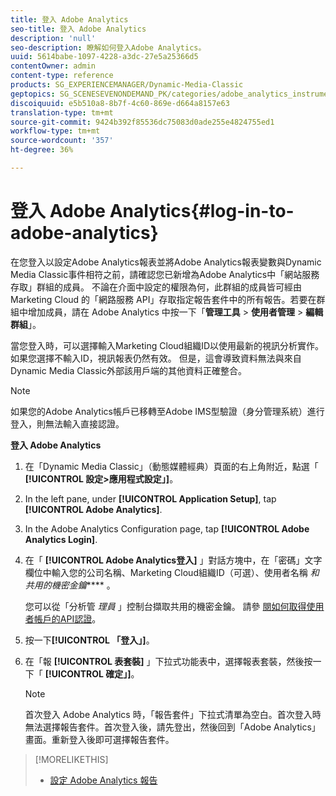 ```yaml
---
title: 登入 Adobe Analytics
seo-title: 登入 Adobe Analytics
description: 'null'
seo-description: 瞭解如何登入Adobe Analytics。
uuid: 5614babe-1097-4228-a3dc-27e5a25366d5
contentOwner: admin
content-type: reference
products: SG_EXPERIENCEMANAGER/Dynamic-Media-Classic
geptopics: SG_SCENESEVENONDEMAND_PK/categories/adobe_analytics_instrumentation_kit
discoiquuid: e5b510a8-8b7f-4c60-869e-d664a8157e63
translation-type: tm+mt
source-git-commit: 9424b392f85536dc75083d0ade255e4824755ed1
workflow-type: tm+mt
source-wordcount: '357'
ht-degree: 36%

---
```



# 登入 Adobe Analytics{#log-in-to-adobe-analytics}

在您登入以設定Adobe Analytics報表並將Adobe Analytics報表變數與Dynamic Media Classic事件相符之前，請確認您已新增為Adobe Analytics中「網站服務存取」群組的成員。 不論在介面中設定的權限為何，此群組的成員皆可經由 Marketing Cloud 的「網路服務 API」存取指定報告套件中的所有報告。若要在群組中增加成員，請在 Adobe Analytics 中按一下「**管理工具** > **使用者管理** > **編輯群組**」。

當您登入時，可以選擇輸入Marketing Cloud組織ID以使用最新的視訊分析實作。 如果您選擇不輸入ID，視訊報表仍然有效。 但是，這會導致資料無法與來自Dynamic Media Classic外部該用戶端的其他資料正確整合。

>[!NOTE]
>
>如果您的Adobe Analytics帳戶已移轉至Adobe IMS型驗證（身分管理系統）進行登入，則無法輸入直接認證。

**登入 Adobe Analytics**

1. 在「Dynamic Media Classic」（動態媒體經典）頁面的右上角附近，點選「 **[!UICONTROL 設定>應用程式設定」]**。
1. In the left pane, under **[!UICONTROL Application Setup]**, tap **[!UICONTROL Adobe Analytics]**.
1. In the Adobe Analytics Configuration page, tap **[!UICONTROL Adobe Analytics Login]**.
1. 在「 **[!UICONTROL Adobe Analytics登入]** 」對話方塊中，在「密碼」文字欄位中輸入您的公司名稱、Marketing Cloud組織ID（可選）、使用者名稱 *和共用的機密金鑰***** 。

   您可以從「分析管 *理員* 」控制台擷取共用的機密金鑰。 請參 [閱如何取得使用者帳戶的API認證](https://helpx.adobe.com/analytics/kb/how-to-get-api-credentials-for-user-accounts-.html)。

1. 按一下&#x200B;**[!UICONTROL 「登入」]**。
1. 在「報 **[!UICONTROL 表套裝]** 」下拉式功能表中，選擇報表套裝，然後按一下「 **[!UICONTROL 確定」]**。

   >[!NOTE]
   >
   >首次登入 Adobe Analytics 時，「報告套件」下拉式清單為空白。首次登入時無法選擇報告套件。首次登入後，請先登出，然後回到「Adobe Analytics」畫面。重新登入後即可選擇報告套件。

>[!MORELIKETHIS]
>
>* [設定 Adobe Analytics 報告](configuring-analytics-reports.md#configuring_adobe_analytics_reports)

